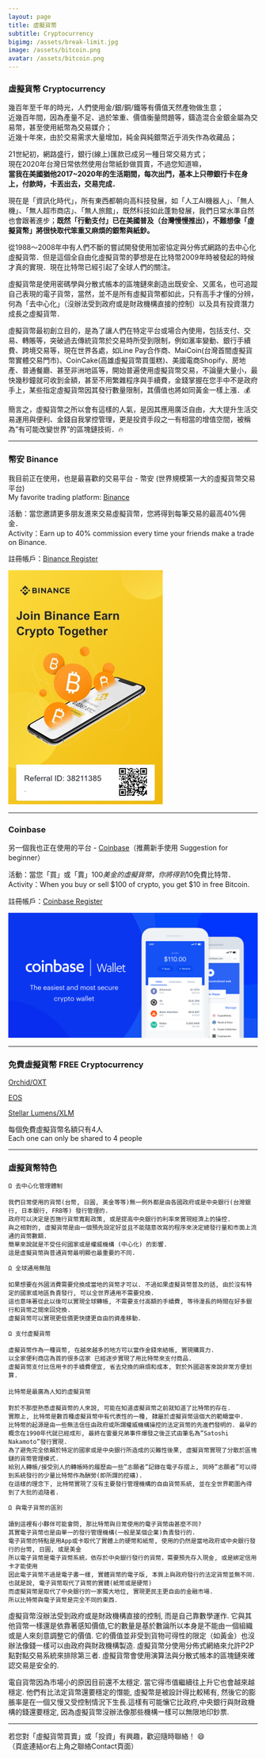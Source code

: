 ```yaml
---
layout: page
title: 虛擬貨幣
subtitle: Cryptocurrency
bigimg: /assets/break-limit.jpg
image: /assets/bitcoin.png
avatar: /assets/bitcoin.png
---
```


### 虛擬貨幣 Cryptocurrency

幾百年至千年的時光，人們使用金/銀/銅/鐵等有價值天然產物做生意；  
近幾百年間，因為產量不足、過於笨重、價值衡量問題等，鑄造混合金銀金屬為交易幣，甚至使用紙幣為交易媒介；  
近幾十年來，由於交易需求大量增加，純金與純銀幣近乎消失作為收藏品；  

21世紀初，網路盛行，銀行(線上)匯款已成另一種日常交易方式；  
現在2020年台灣日常依然使用台幣紙鈔做買賣，不過您知道嘛，  
<b>當我在美國猶他2017~2020年的生活期間，每次出門，基本上只帶銀行卡在身上，付款時，卡丟出去，交易完成．</b>

現在是「資訊化時代」，所有東西都朝向高科技發展，如「人工AI機器人」、「無人機」、「無人超市商店」、「無人旅館」，既然科技如此蓬勃發展，我們日常水準自然也會跟著進步；<b>既然「行動支付」已在美國普及（台灣慢慢推出），不難想像「虛擬貨幣」將很快取代笨重又麻煩的銀幣與紙鈔。</b>

從1988～2008年中有人們不斷的嘗試開發使用加密協定與分佈式網路的去中心化虛擬貨幣．但是這個全自由化虛擬貨幣的夢想是在比特幣2009年時被發起的時候才真的實現．現在比特幣已經引起了全球人們的關注。

虛擬貨幣是使用密碼學與分散式帳本的區塊鏈來創造出既安全、又匿名，也可追蹤自己表現的電子貨幣，當然，並不是所有虛擬貨幣都如此，只有高手才懂的分辨，何為「去中心化」（沒辦法受到政府或是財政機構直接的控制）以及具有投資潛力成長之虛擬貨幣．

虛擬貨幣最初創立目的，是為了讓人們在特定平台或場合內使用，包括支付、交易、轉賬等，突破過去傳統貨幣於交易時所受到限制，例如滙率變動、銀行手續費、跨境交易等，現在世界各處，如Line Pay合作商、MaiCoin(台灣首間虛擬貨幣實體交易門市)、CoinCake(高雄虛擬貨幣買蛋糕)、美國電商Shopify、房地產、普通餐廳、甚至非洲地區等，開始普遍使用虛擬貨幣交易，不論量大量小，最快幾秒鐘就可收到金額，甚至不用繁雜程序與手續費，金錢掌握在您手中不是政府手上，某些指定虛擬貨幣因其發行數量限制，其價值也將如同黃金一樣上漲．:moneybag:

簡言之，虛擬貨幣之所以會有這樣的人氣，是因其應用廣泛自由，大大提升生活交易運用與便利、金錢自我掌控管理，更是投資手段之一有相當的增值空間，被稱為”有可能改變世界”的區塊鏈技術．:fire:

---

### 幣安 Binance

我目前正在使用，也是最喜歡的交易平台 - 幣安 (世界規模第一大的虛擬貨幣交易平台)  
My favorite trading platform: [Binance]

活動：當您邀請更多朋友進來交易虛擬貨幣，您將得到每筆交易的最高40%佣金．  
Activity：Earn up to 40% commission every time your friends make a trade on Binance.

註冊帳戶：[Binance Register]

![binance-ref](/assets/crypto/binance-ref.jpg)

---

### Coinbase

另一個我也正在使用的平台 - [Coinbase]（推薦新手使用 Suggestion for beginner）


活動：當您「買」或「賣」$100美金的虛擬貨幣，你將得到$10免費比特幣．  
Activity：When you buy or sell $100 of crypto, you get $10 in free Bitcoin.

註冊帳戶：[Coinbase Register]

![coinbase-ref](/assets/crypto/coinbase.png)

---

### 免費虛擬貨幣 FREE Cryptocurrency

[Orchid/OXT]

[EOS]

[Stellar Lumens/XLM]

每個免費虛擬貨幣名額只有4人  
Each one can only be shared to 4 people

---

### 虛擬貨幣特色

```
Ω 去中心化管理體制

我們日常使用的貨幣(台幣, 日圓, 美金等等)無一例外都是由各國政府或是中央銀行(台灣銀行, 日本銀行, FRB等) 發行管理的.  
政府可以決定是否施行貨幣寬鬆政策, 或是提高中央銀行的利率來實現經濟上的操控.  
與之相對的, 虛擬貨幣是由一個預先設定好並且不能隨意改寫的程序來決定總發行量和市面上流通的貨幣數額.  
簡單來說就是不受任何國家或是權威機構 (中心化) 的影響.  
這是虛擬貨幣與普通貨幣最明顯也最重要的不同.  
```

```
Ω 全球通用無阻

如果想要在外國消費需要兌換成當地的貨幣才可以. 不過如果虛擬貨幣普及的話, 由於沒有特定的國家或地區負責發行, 可以全世界通用不需要兌換.  
這也意味著從此以後可以實現全球轉帳, 不需要支付高額的手續費, 等待漫長的時間在好多銀行和貨幣之間來回兌換.  
虛擬貨幣可以實現更低價更快捷更自由的資產移動.  
```

```
Ω 支付虛擬貨幣

虛擬貨幣作為一種貨幣, 在越來越多的地方可以當作金錢來結帳, 實現購買力.  
以全家便利商店為首的很多店家 已經逐步實現了用比特幣來支付商品.  
虛擬貨幣支付比信用卡的手續費便宜, 省去兌換的麻煩和成本, 對於外國遊客來說非常方便划算.  

比特幣是最廣為人知的虛擬貨幣

對於不那麼熟悉虛擬貨幣的人來說, 可能在知道虛擬貨幣之前就知道了比特幣的存在.  
實際上, 比特幣是數百種虛擬貨幣中有代表性的一種, 隸屬於虛擬貨幣這個大的範疇當中.  
比特幣的起源是由一些無法信任由政府或所謂權威機構操控的法定貨幣的先進們發明的. 最早的概念在1990年代就已經成形, 最終在雷曼兄弟事件爆發之後正式由筆名為”Satoshi Nakamoto”發行實現.  
為了避免完全依賴於特定的國家或是中央銀行所造成的災難性後果, 虛擬貨幣實現了分散於區塊鏈的貨幣管理模式.  
給別人轉帳/接受別人的轉帳時的履歷由一些”志願者”記錄在電子存摺上, 同時”志願者”可以得到系統發行的少量比特幣作為酬勞(即所謂的挖礦).  
在這樣的理念下, 比特幣實現了沒有主要發行管理機構的自由貨幣系統, 並在全世界範圍內得到了大批的追隨者.  
```

```
Ω 與電子貨幣的區別

讀到這裡有小夥伴可能會問, 那比特幣與日常使用的電子貨幣由甚麼不同?  
其實電子貨幣也是由單一的發行管理機構(一般是某個企業)負責發行的.  
電子貨幣的特點是用App或卡取代了實體上的硬幣和紙幣, 使用的仍然是當地政府或中央銀行發行的台幣, 日圓, 或是美金  
所以電子貨幣是電子貨幣系統，依存於中央銀行發行的貨幣，需要預先存入現金, 或是綁定信用卡才能使用  
因此電子貨幣不過是電子書一樣, 實體貨幣的電子版, 本質上與政府發行的法定貨幣並無不同.  
也就是說, 電子貨幣取代了貨幣的實體(紙幣或是硬幣)  
而虛擬貨幣是取代了中央銀行的一家獨大地位, 實現更民主更自由的金融市場.  
所以比特幣與電子貨幣是完全不同的東西.  
```

虛擬貨幣沒辦法受到政府或是財政機構直接的控制, 而是自己靠數學運作. 它與其他貨幣一樣還是依靠著感知價值,它的數量是基於數論所以本身是不能由一個組織或是人來刻意調整它的價值. 它的價值並非受到貨物可得性的限定（如黃金）也沒辦法像錢一樣可以由政府與財政機構製造.
虛擬貨幣分使用分佈式網絡來允許P2P點對點交易系統來排除第三者. 虛擬貨幣會使用演算法與分散式帳本的區塊鏈來確認交易是安全的.

電自貨幣因為市場小的原因目前還不太穩定. 當它得市值繼續往上升它也會越來越穩定. 他們有比法定貨幣還要穩定的憯能, 虛擬幣是被設計得比較稀有, 然後它的膨脹率是在一個又慢又受控制情況下生長.這樣有可能懹它比政府,中央銀行與財政機構的錢還要穩定, 因為虛擬貨幣沒辦法像那些機構一樣可以無限地印鈔票.

---

若您對「虛擬貨幣買賣」或「投資」有興趣，歡迎隨時聯絡！ :smile:  
（頁底連結or右上角之聯絡Contact頁面）

[Binance]: https://www.binance.com/en
[Binance Register]: https://www.binance.com/en/register?ref=38211385 
[Coinbase]: https://www.coinbase.com/dashboard
[Coinbase Register]: https://www.coinbase.com/join/huang_ptg
[Let's Go]: https://www.amway.com/tomyhhc  
[Orchid/OXT]: https://coinbase.com/earn/oxt/invite/c3fqkt75
[EOS]: https://coinbase.com/earn/eos/invite/d8q013zn
[Stellar Lumens/XLM]: https://coinbase.com/earn/xlm/invite/06w5q71j
